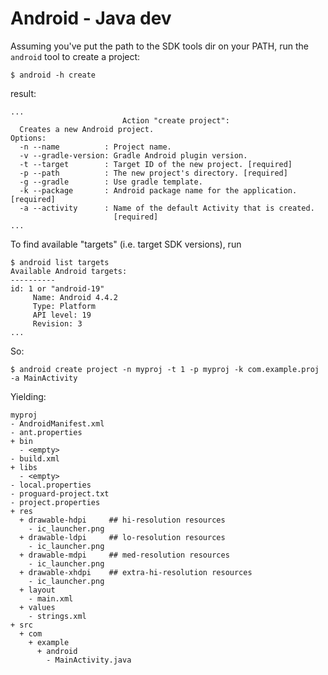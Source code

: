 # Android - Java dev

Assuming you've put the path to the SDK tools dir on your PATH, run
the `android` tool to create a project:

```
$ android -h create
```

result:

```
...
                         Action "create project":
  Creates a new Android project.
Options:
  -n --name          : Project name.
  -v --gradle-version: Gradle Android plugin version.
  -t --target        : Target ID of the new project. [required]
  -p --path          : The new project's directory. [required]
  -g --gradle        : Use gradle template.
  -k --package       : Android package name for the application. [required]
  -a --activity      : Name of the default Activity that is created.
                       [required]
...
```

To find available "targets" (i.e. target SDK versions), run

```
$ android list targets
Available Android targets:
----------
id: 1 or "android-19"
     Name: Android 4.4.2
     Type: Platform
     API level: 19
     Revision: 3
...
```

So:

```
$ android create project -n myproj -t 1 -p myproj -k com.example.proj -a MainActivity
```

Yielding:

```
myproj
- AndroidManifest.xml
- ant.properties
+ bin
  - <empty>
- build.xml
+ libs
  - <empty>
- local.properties
- proguard-project.txt
- project.properties
+ res
  + drawable-hdpi     ## hi-resolution resources
    - ic_launcher.png
  + drawable-ldpi     ## lo-resolution resources
    - ic_launcher.png
  + drawable-mdpi     ## med-resolution resources
    - ic_launcher.png
  + drawable-xhdpi    ## extra-hi-resolution resources
    - ic_launcher.png
  + layout
    - main.xml
  + values
    - strings.xml
+ src
  + com
    + example
	  + android
	    - MainActivity.java
```


